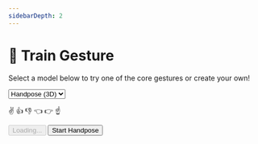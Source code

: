 ```yaml
---
sidebarDepth: 2
---
```

# 🤖 Train Gesture

<div class="row align-top">
  <div class="col-6"></div>
  <div class="col-6">
    <Window title="Core gestures">
      <section>
        <p>Select a model below to try one of the core gestures or create your own!</p>
        <select class="full-width">
          <option value="handpose">Handpose (3D)</option>
          <option value="hands">Hands (2D)</option>
        </select>
        <p>
          <span class="gesture-emoji" gesture="victory">✌</span>
          <span class="gesture-emoji" gesture="thumbUp">👍</span>
          <span class="gesture-emoji" gesture="thumbDown">👎</span>
          <span class="gesture-emoji" gesture="pointLeft">👈</span>
          <span class="gesture-emoji" gesture="pointRight">👉</span>
          <span class="gesture-emoji" gesture="pointUp">☝</span>
          <!-- 
          <span class="gesture-emoji" gesture="spock">🖖</span>
          <span class="gesture-emoji" gesture="horns">🤘</span>
          <span class="gesture-emoji" gesture="callMe">🤙</span>
          <span class="gesture-emoji" gesture="ok">👌</span>
          <span class="gesture-emoji" gesture="love">🤟</span>
          <span class="gesture-emoji" gesture="stop">🤚</span>
          <span class="gesture-emoji" gesture="spread">🖐</span>
          <span class="gesture-emoji" gesture="fist">✊</span>
          -->
        </p>
        <div>
          <HandsfreeToggle class="full-width handsfree-hide-when-started-without-handpose" text-off="Start Handpose" text-on="Stop Handpose Model" :opts="demoOpts" />
          <button class="handsfree-show-when-started-without-handpose handsfree-show-when-loading" disabled><Fa-Spinner spin /> Loading...</button>
          <button class="handsfree-show-when-started-without-handpose handsfree-hide-when-loading" @click="startDemo"><Fa-Video /> Start Handpose</button>
        </div>
      </section>
    </Window>
  </div>
</div>


<!-- Code -->
<script>
export default {
  data () {
    return {
      demoOpts: {
        autostart: true,

        weboji: false,
        hands: false,
        facemesh: false,
        pose: false,
        holistic: false,
        handpose: true,

        gesture: {
          victory: true,
          thumbDown: true
        }
      }
    }
  },

  /**
   * Creates a plugin that highlights emojis
   */
  mounted () {
    // Recursive because of the way we're loading handsfree into the docs
    const checkHandsfree = () => {
      if (this.$root.handsfree) {
        this.$nextTick(() => {
          let lastGesture = ''
          
          this.$root.handsfree.use('gestureEmojiDetector', ({handpose}) => {
            if (!handpose) return

            // Toggle the gesture emoji
            if (handpose.gesture && handpose.gesture.name !== lastGesture) {
              let $el = document.querySelector(`.gesture-emoji[gesture="${lastGesture}"]`)
              if ($el) $el.classList.remove('active')
              $el = document.querySelector(`.gesture-emoji[gesture="${handpose.gesture.name}"]`)
              if ($el) $el.classList.add('active')
              
              lastGesture = handpose.gesture.name
            }

            // Disable the gesture emoji if no gestures
            if (!handpose.gesture?.name) {
              let $el = document.querySelector(`.gesture-emoji[gesture="${lastGesture}"]`)
              if ($el) $el.classList.remove('active')

              lastGesture = null
            }
          })
        })
      } else {
        setTimeout(checkHandsfree, 5)
      }
    }

    checkHandsfree()
  },

  destroyed () {
    this.$root.handsfree.plugin.gestureEmojiDetector.disable()
  },

  methods: {
    /**
     * Start the page with our preset options
     */
    startDemo () {
      this.$root.handsfree.update(this.demoOpts)
    }
  }
}
</script>

<style lang="stylus">
.gesture-emoji
  font-size 30px
  display inline-block
  margin-right 10px
  margin-bottom 10px
  opacity 0.2

  &.active
    opacity 1
</style>